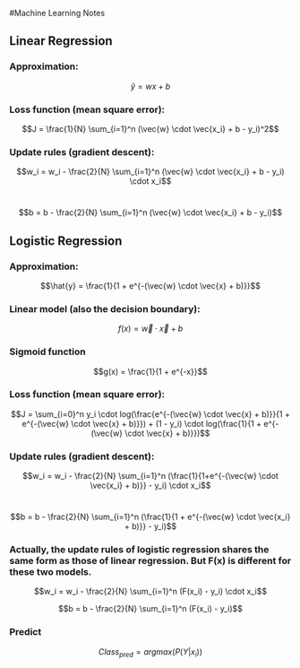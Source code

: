 #Machine Learning Notes

## Linear Regression
### Approximation: 
$$\hat{y} = wx + b$$
### Loss function (mean square error): 
$$J = \frac{1}{N} \sum_{i=1}^n (\vec{w} \cdot \vec{x_i} + b - y_i)^2$$
### Update rules (gradient descent): 
$$w_i = w_i - \frac{2}{N} \sum_{i=1}^n (\vec{w} \cdot \vec{x_i} + b - y_i) \cdot x_i$$ 
</br>

$$b = b - \frac{2}{N} \sum_{i=1}^n (\vec{w} \cdot \vec{x_i} + b - y_i)$$

## Logistic Regression
### Approximation: 
$$\hat{y} = \frac{1}{1 + e^{-(\vec{w} \cdot \vec{x} + b)}}$$
### Linear model (also the decision boundary):
$$f(x) = \vec{w} \cdot \vec{x} + b$$
### Sigmoid function
$$g(x) = \frac{1}{1 + e^{-x}}$$
### Loss function (mean square error): 
$$J = \sum_{i=0}^n y_i \cdot log(\frac{e^{-(\vec{w} \cdot \vec{x} + b)}}{1 + e^{-(\vec{w} \cdot \vec{x} + b)}}) + (1 - y_i) \cdot log(\frac{1}{1 + e^{-(\vec{w} \cdot \vec{x} + b)}})$$
### Update rules (gradient descent): 
$$w_i = w_i - \frac{2}{N} \sum_{i=1}^n (\frac{1}{1+e^{-(\vec{w} \cdot \vec{x_i} + b)}} - y_i) \cdot x_i$$
</br>

$$b = b - \frac{2}{N} \sum_{i=1}^n (\frac{1}{1 + e^{-(\vec{w} \cdot \vec{x_i} + b)}} - y_i)$$
### Actually, the update rules of logistic regression shares the same form as those of linear regression. But F(x) is different for these two models.
$$w_i = w_i - \frac{2}{N} \sum_{i=1}^n (F(x_i) - y_i) \cdot x_i$$
</r>

$$b = b - \frac{2}{N} \sum_{i=1}^n (F(x_i) - y_i)$$
### Predict
$$Class_{pred}=argmax(P(Y|x_i))$$
